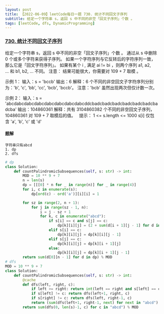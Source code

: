 ```yaml
---
layout: post
title: 【2022-06-09】leetCode每日一题 730. 统计不同回文子序列
subtitle: 给定一个字符串 s，返回 s 中不同的非空「回文子序列」个数 。
tags: [leetCode, dfs, DynamicProgramming]
---
```


### [730. 统计不同回文子序列](https://leetcode.cn/problems/count-different-palindromic-subsequences/)

给定一个字符串 s，返回 s 中不同的非空「回文子序列」个数 。
通过从 s 中删除 0 个或多个字符来获得子序列。
如果一个字符序列与它反转后的字符序列一致，那么它是「回文字符序列」。
如果有某个 i , 满足 ai != bi ，则两个序列 a1, a2, ... 和 b1, b2, ... 不同。
注意：
结果可能很大，你需要对 109 + 7 取模 。

示例 1：
输入：s = 'bccb'
输出：6
解释：6 个不同的非空回文子字符序列分别为：'b', 'c', 'bb', 'cc', 'bcb', 'bccb'。
注意：'bcb' 虽然出现两次但仅计数一次。

示例 2：
输入：s = 'abcdabcdabcdabcdabcdabcdabcdabcddcbadcbadcbadcbadcbadcbadcbadcba'
输出：104860361
解释：共有 3104860382 个不同的非空回文子序列，104860361 对 109 + 7 取模后的值。
 
提示：
1 <= s.length <= 1000
s[i] 仅包含 'a', 'b', 'c' 或 'd'

#### 题解

```shell
字符串只有abcd
1. dp
2. dfs
```

```python
# dp
class Solution:
    def countPalindromicSubsequences(self, s: str) -> int:
        MOD = 10 ** 9 + 7
        n = len(s)
        dp = [[[0] * n for _ in range(n)] for _ in range(4)]
        for i, c in enumerate(s):
            dp[ord(c) - ord('a')][i][i] = 1

        for sz in range(2, n + 1):
            for j in range(sz - 1, n):
                i = j - sz + 1
                for k, c in enumerate("abcd"):
                    if s[i] == c and s[j] == c:
                        dp[k][i][j] = (2 + sum(d[i + 1][j - 1] for d in dp)) % MOD
                    elif s[i] == c:
                        dp[k][i][j] = dp[k][i][j - 1]
                    elif s[j] == c:
                        dp[k][i][j] = dp[k][i + 1][j]
                    else:
                        dp[k][i][j] = dp[k][i + 1][j - 1]
        return sum(d[0][n - 1] for d in dp) % MOD
# dfs
MOD = 10 ** 9 + 7
class Solution:
    def countPalindromicSubsequences(self, s: str) -> int:
        @cache
        def dfs(left, right, c):
            if left >= right: return int(left == right and s[left] == c)
            if s[left] != c: return dfs(left+1, right, c)
            if s[right] != c: return dfs(left, right-1, c)
            return (sum(dfs(left+1, right-1, next) for next in "abcd") + 2) % MOD
        return sum(dfs(0, len(s)-1, c) for c in "abcd") % MOD
```
